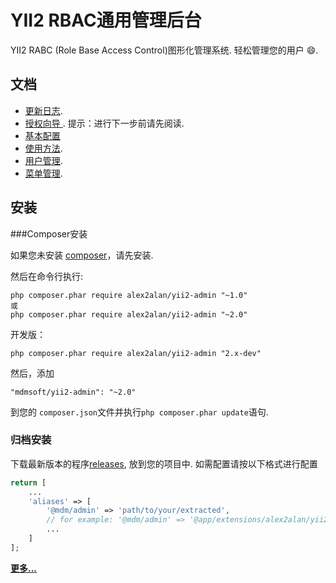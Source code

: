 YII2 RBAC通用管理后台
======================
YII2 RABC (Role Base Access Control)图形化管理系统. 轻松管理您的用户 :smile:.

文档
----

- [更新日志](CHANGELOG.md).
- [授权向导 ](http://www.yiichina.com/doc/guide/2.0/security-authorization). 提示：进行下一步前请先阅读.
- [基本配置](docs/guide/configuration.md)
- [使用方法](docs/guide/basic-usage.md).
- [用户管理](docs/guide/user-management.md).
- [菜单管理](docs/guide/using-menu.md).

安装
----

###Composer安装

如果您未安装 [composer](http://getcomposer.org/download/)，请先安装.

然后在命令行执行:

```
php composer.phar require alex2alan/yii2-admin "~1.0"
或
php composer.phar require alex2alan/yii2-admin "~2.0"
```

开发版：

```
php composer.phar require alex2alan/yii2-admin "2.x-dev"
```

然后，添加

```
"mdmsoft/yii2-admin": "~2.0"
```

到您的 `composer.json`文件并执行`php composer.phar update`语句.

### 归档安装

下载最新版本的程序[releases](https://github.com/alex2alan/yii2-admin/releases), 放到您的项目中.
如需配置请按以下格式进行配置

```php
return [
    ...
    'aliases' => [
        '@mdm/admin' => 'path/to/your/extracted',
        // for example: '@mdm/admin' => '@app/extensions/alex2alan/yii2-admin-2.0.0',
        ...
    ]
];
```

[**更多...**](docs/guide/configuration.md)

